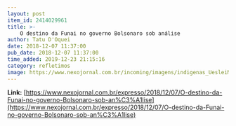 ```yaml
---
layout: post
item_id: 2414029961
title: >-
    O destino da Funai no governo Bolsonaro sob análise
author: Tatu D'Oquei
date: 2018-12-07 11:37:00
pub_date: 2018-12-07 11:37:00
time_added: 2019-12-23 21:15:16
category: refletimos
image: https://www.nexojornal.com.br/incoming/imagens/indigenas_UesleiMarcelino_reuters.jpg/ALTERNATES/LANDSCAPE_720/indigenas_UesleiMarcelino_reuters.jpg
---
```


**Link:** [https://www.nexojornal.com.br/expresso/2018/12/07/O-destino-da-Funai-no-governo-Bolsonaro-sob-an%C3%A1lise](https://www.nexojornal.com.br/expresso/2018/12/07/O-destino-da-Funai-no-governo-Bolsonaro-sob-an%C3%A1lise)

